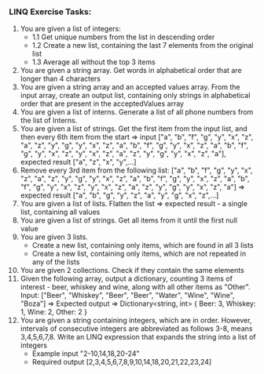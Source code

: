### LINQ Exercise Tasks:
1. You are given a list of integers:
	- 1.1 Get unique numbers from the list in descending order
	- 1.2 Create a new list, containing the last 7 elements from the original list
	- 1.3 Average all without the top 3 items
2. You are given a string array. Get words in alphabetical order that are longer than 4 characters
3. You are given a string array and an accepted values array. From the input array, create an output list, containing only strings in alphabetical order that are present in the acceptedValues array
4. You are given a list of interns. Generate a list of all phone numbers from the list of Interns.
5. You are given a list of strings. Get the first item from the input list, and then every 6th item from the start => input ["a", "b", "f", "g", "y", "x", "z", "a", "z", "y", "g", "y", "x", "z", "a", "b", "f", "g", "y", "x", "z", "a", "b", "f", "g", "y", "x", "z", "y", "x", "z", "a", "z", "y", "g", "y", "x", "z", "a"], expected result ["a", "z", "x", "y",...]
6. Remove every 3rd item from the following list: ["a", "b", "f", "g", "y", "x", "z", "a", "z", "y", "g", "y", "x", "z", "a", "b", "f", "g", "y", "x", "z", "a", "b", "f", "g", "y", "x", "z", "y", "x", "z", "a", "z", "y", "g", "y", "x", "z", "a"] => expected result ["a", "b", "g", "y", "z", "a", "y", "g", "x", "z",...]
7. You are given a list of lists. Flatten the list => expected result - a single list, containing all values
8. You are given a list of strings. Get all items from it until the first null value
9. You are given 3 lists. 
	- Create a new list, containing only items, which are found in all 3 lists
	- Create a new list, containing only items, which are not repeated in any of the lists
10. You are given 2 collections. Check if they contain the same elements
11. Given the following array, output a dictionary, counting 3 items of interest - beer, whiskey and wine, along with all other items as "Other". Input: ["Beer", "Whiskey", "Beer", "Beer", "Water", "Wine", "Wine", "Boza"] => Expected output => Dictionary<string, int> { Beer: 3, Whiskey: 1, Wine: 2, Other: 2 }
12. You are given a string containing integers, which are in order. However, intervals of consecutive integers are abbreviated as follows 3-8, means 3,4,5,6,7,8. Write an LINQ expression that expands the string into a list of integers
	- Example input "2-10,14,18,20-24"
	- Required output [2,3,4,5,6,7,8,9,10,14,18,20,21,22,23,24]
